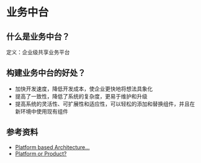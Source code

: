 # 业务中台

## 什么是业务中台？

定义：企业级共享业务平台

## 构建业务中台的好处？

- 加快开发速度，降低开发成本，使企业更快地将想法具象化
- 提高了一致性，降低了系统的复杂度，更易于维护和升级
- 提高系统的灵活性、可扩展性和适应性，可以轻松的添加和替换组件，并且在新环境中使用现有组件

## 参考资料

- [Platform based Architecture...](https://www.linkedin.com/pulse/platform-based-architecture-yogesh-kantak)
- [Platform or Product?](https://www.architectureandgovernance.com/applications-technology/platform-or-product/)